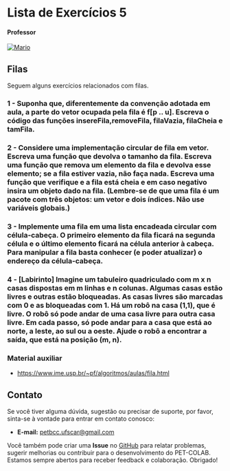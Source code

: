 # Lista de Exercícios 5

#### Professor
[![Mario](https://img.shields.io/badge/Mario_San_Felice-%2300599C.svg?style=for-the-badge&logo=GoogleScholar&logoColor=white)](https://site.dc.ufscar.br/docente/5cee7e5d48365a001679f750)


## Filas

Seguem alguns exercícios relacionados com filas.

### 1 - Suponha que, diferentemente da convenção adotada em aula, a parte do vetor ocupada pela fila é f[p .. u]. Escreva o código das funções insereFila,removeFila, filaVazia, filaCheia e tamFila.


### 2 - Considere uma implementação circular de fila em vetor. Escreva uma função que devolva o tamanho da fila. Escreva uma função que remova um elemento da fila e devolva esse elemento; se a fila estiver vazia, não faça nada. Escreva uma função que verifique e a fila está cheia e em caso negativo insira um objeto dado na fila. (Lembre-se de que uma fila é um pacote com três objetos: um vetor e dois índices. Não use variáveis globais.)

### 3 - Implemente uma fila em uma lista encadeada circular com célula-cabeça. O primeiro elemento da fila ficará na segunda célula e o último elemento ficará na célula anterior à cabeça. Para manipular a fila basta conhecer (e poder atualizar) o endereço da célula-cabeça.


### 4 - [Labirinto] Imagine um tabuleiro quadriculado com m x n casas dispostas em m linhas e n colunas. Algumas casas estão livres e outras estão bloqueadas. As casas livres são marcadas com 0 e as bloqueadas com 1. Há um robô na casa (1,1), que é livre. O robô só pode andar de uma casa livre para outra casa livre. Em cada passo, só pode andar para a casa que está ao norte, a leste, ao sul ou a oeste. Ajude o robô a encontrar a saída, que está na posição (m, n).


### Material auxiliar
- https://www.ime.usp.br/~pf/algoritmos/aulas/fila.html


## Contato

Se você tiver alguma dúvida, sugestão ou precisar de suporte, por favor, sinta-se à vontade para entrar em contato conosco:

- **E-mail:** petbcc.ufscar@gmail.com

Você também pode criar uma **Issue** no [GitHub](https://github.com/petbccufscar/pet-colab/issues) para relatar problemas, sugerir melhorias ou contribuir para o desenvolvimento do PET-COLAB. Estamos sempre abertos para receber feedback e colaboração. Obrigado!